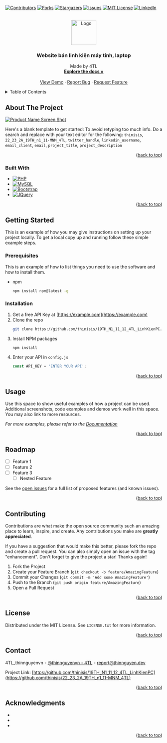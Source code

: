 <!-- Improved compatibility of back to top link: See: https://github.com/othneildrew/Best-README-Template/pull/73 -->
<a name="readme-top"></a>
<!--
*** Thanks for checking out the Best-README-Template. If you have a suggestion
*** that would make this better, please fork the repo and create a pull request
*** or simply open an issue with the tag "enhancement".
*** Don't forget to give the project a star!
*** Thanks again! Now go create something AMAZING! :D
-->



<!-- PROJECT SHIELDS -->
<!--
*** I'm using markdown "reference style" links for readability.
*** Reference links are enclosed in brackets [ ] instead of parentheses ( ).
*** See the bottom of this document for the declaration of the reference variables
*** for contributors-url, forks-url, etc. This is an optional, concise syntax you may use.
*** https://www.markdownguide.org/basic-syntax/#reference-style-links
-->
[![Contributors][contributors-shield]][contributors-url]
[![Forks][forks-shield]][forks-url]
[![Stargazers][stars-shield]][stars-url]
[![Issues][issues-shield]][issues-url]
[![MIT License][license-shield]][license-url]
[![LinkedIn][linkedin-shield]][linkedin-url]



<!-- PROJECT LOGO -->
<br />
<div align="center">
  <a href="https://github.com/thinisis/19TH_N1_11_12_4TL_LinhKienPC">
    <img src="https://thinnguyen.dev/upload/download.png" alt="Logo" width="80" height="80">
  </a>

<h3 align="center">Website bán linh kiện máy tính, laptop</h3>

  <p align="center">
    Made by 4TL
    <br />
    <a href="https://github.com/thinisis/19TH_N1_11_12_4TL_LinhKienPC"><strong>Explore the docs »</strong></a>
    <br />
    <br />
    <a href="https://github.com/thinisis/19TH_N1_11_12_4TL_LinhKienPC">View Demo</a>
    ·
    <a href="https://github.com/thinisis/19TH_N1_11_12_4TL_LinhKienPC/issues">Report Bug</a>
    ·
    <a href="https://github.com/thinisis/19TH_N1_11_12_4TL_LinhKienPC/issues">Request Feature</a>
  </p>
</div>



<!-- TABLE OF CONTENTS -->
<details>
  <summary>Table of Contents</summary>
  <ol>
    <li>
      <a href="#about-the-project">About The Project</a>
      <ul>
        <li><a href="#built-with">Built With</a></li>
      </ul>
    </li>
    <li>
      <a href="#getting-started">Getting Started</a>
      <ul>
        <li><a href="#prerequisites">Prerequisites</a></li>
        <li><a href="#installation">Installation</a></li>
      </ul>
    </li>
    <li><a href="#usage">Usage</a></li>
    <li><a href="#roadmap">Roadmap</a></li>
    <li><a href="#contributing">Contributing</a></li>
    <li><a href="#license">License</a></li>
    <li><a href="#contact">Contact</a></li>
    <li><a href="#acknowledgments">Acknowledgments</a></li>
  </ol>
</details>



<!-- ABOUT THE PROJECT -->
## About The Project

[![Product Name Screen Shot][product-screenshot]](https://example.com)

Here's a blank template to get started: To avoid retyping too much info. Do a search and replace with your text editor for the following: `thinisis`, `22_23_2A_19TH_n1_11-MNM_4TL`, `twitter_handle`, `linkedin_username`, `email_client`, `email`, `project_title`, `project_description`

<p align="right">(<a href="#readme-top">back to top</a>)</p>



### Built With

* [![PHP][php]][php-url]
* [![MySQL][mySQL]][mySQL-url]
* [![Bootstrap][Bootstrap.com]][Bootstrap-url]
* [![JQuery][JQuery.com]][JQuery-url]

<p align="right">(<a href="#readme-top">back to top</a>)</p>



<!-- GETTING STARTED -->
## Getting Started

This is an example of how you may give instructions on setting up your project locally.
To get a local copy up and running follow these simple example steps.

### Prerequisites

This is an example of how to list things you need to use the software and how to install them.
* npm
  ```sh
  npm install npm@latest -g
  ```

### Installation

1. Get a free API Key at [https://example.com](https://example.com)
2. Clone the repo
   ```sh
   git clone https://github.com/thinisis/19TH_N1_11_12_4TL_LinhKienPC.git
   ```
3. Install NPM packages
   ```sh
   npm install
   ```
4. Enter your API in `config.js`
   ```js
   const API_KEY = 'ENTER YOUR API';
   ```

<p align="right">(<a href="#readme-top">back to top</a>)</p>



<!-- USAGE EXAMPLES -->
## Usage

Use this space to show useful examples of how a project can be used. Additional screenshots, code examples and demos work well in this space. You may also link to more resources.

_For more examples, please refer to the [Documentation](https://example.com)_

<p align="right">(<a href="#readme-top">back to top</a>)</p>



<!-- ROADMAP -->
## Roadmap

- [ ] Feature 1
- [ ] Feature 2
- [ ] Feature 3
    - [ ] Nested Feature

See the [open issues](https://github.com/thinisis/22_23_2A_19TH_n1_11-MNM_4TL/issues) for a full list of proposed features (and known issues).

<p align="right">(<a href="#readme-top">back to top</a>)</p>



<!-- CONTRIBUTING -->
## Contributing

Contributions are what make the open source community such an amazing place to learn, inspire, and create. Any contributions you make are **greatly appreciated**.

If you have a suggestion that would make this better, please fork the repo and create a pull request. You can also simply open an issue with the tag "enhancement".
Don't forget to give the project a star! Thanks again!

1. Fork the Project
2. Create your Feature Branch (`git checkout -b feature/AmazingFeature`)
3. Commit your Changes (`git commit -m 'Add some AmazingFeature'`)
4. Push to the Branch (`git push origin feature/AmazingFeature`)
5. Open a Pull Request

<p align="right">(<a href="#readme-top">back to top</a>)</p>



<!-- LICENSE -->
## License

Distributed under the MIT License. See `LICENSE.txt` for more information.

<p align="right">(<a href="#readme-top">back to top</a>)</p>



<!-- CONTACT -->
## Contact

4TL_thinnguyenvn - [@thinnguyenvn - 4TL](https://twitter.com/thinnguyenvn) - report@thinnguyen.dev

Project Link: [https://github.com/thinisis/19TH_N1_11_12_4TL_LinhKienPC](https://github.com/thinisis/22_23_2A_19TH_n1_11-MNM_4TL)

<p align="right">(<a href="#readme-top">back to top</a>)</p>



<!-- ACKNOWLEDGMENTS -->
## Acknowledgments

* []()
* []()
* []()

<p align="right">(<a href="#readme-top">back to top</a>)</p>



<!-- MARKDOWN LINKS & IMAGES -->
<!-- https://www.markdownguide.org/basic-syntax/#reference-style-links -->
[contributors-shield]: https://img.shields.io/github/contributors/thinisis/19TH_N1_11_12_4TL_LinhKienPC.svg?style=for-the-badge
[contributors-url]: https://github.com/thinisis/22_23_2A_19TH_n1_11-MNM_4TL/graphs/contributors
[forks-shield]: https://img.shields.io/github/forks/thinisis/22_23_2A_19TH_n1_11-MNM_4TL.svg?style=for-the-badge
[forks-url]: https://github.com/thinisis/22_23_2A_19TH_n1_11-MNM_4TL/network/members
[stars-shield]: https://img.shields.io/github/stars/thinisis/19TH_N1_11_12_4TL_LinhKienPC.svg?style=for-the-badge
[stars-url]: https://github.com/thinisis/22_23_2A_19TH_n1_11-MNM_4TL/stargazers
[issues-shield]: https://img.shields.io/github/issues/thinisis/19TH_N1_11_12_4TL_LinhKienPC.svg?style=for-the-badge
[issues-url]: https://github.com/thinisis/22_23_2A_19TH_n1_11-MNM_4TL/issues
[license-shield]: https://img.shields.io/github/license/thinisis/22_23_2A_19TH_n1_11-MNM_4TL.svg?style=for-the-badge
[license-url]: https://github.com/thinisis/22_23_2A_19TH_n1_11-MNM_4TL/blob/master/LICENSE.txt
[linkedin-shield]: https://img.shields.io/badge/-LinkedIn-black.svg?style=for-the-badge&logo=linkedin&colorB=555
[linkedin-url]: https://linkedin.com/in/thinnguyenvn
[product-screenshot]: images/screenshot.png
[PHP]: https://img.shields.io/badge/php-563D7C?style=for-the-badge&logo=php&logoColor=white
[php-url]: https://php.net/
[MySQL]: https://img.shields.io/badge/mysql-563D7C?style=for-the-badge&logo=mysql&logoColor=white
[MySQL-url]: https://mysql.com/
[Bootstrap.com]: https://img.shields.io/badge/Bootstrap-563D7C?style=for-the-badge&logo=bootstrap&logoColor=white
[Bootstrap-url]: https://getbootstrap.com
[JQuery.com]: https://img.shields.io/badge/jQuery-0769AD?style=for-the-badge&logo=jquery&logoColor=white
[JQuery-url]: https://jquery.com 
